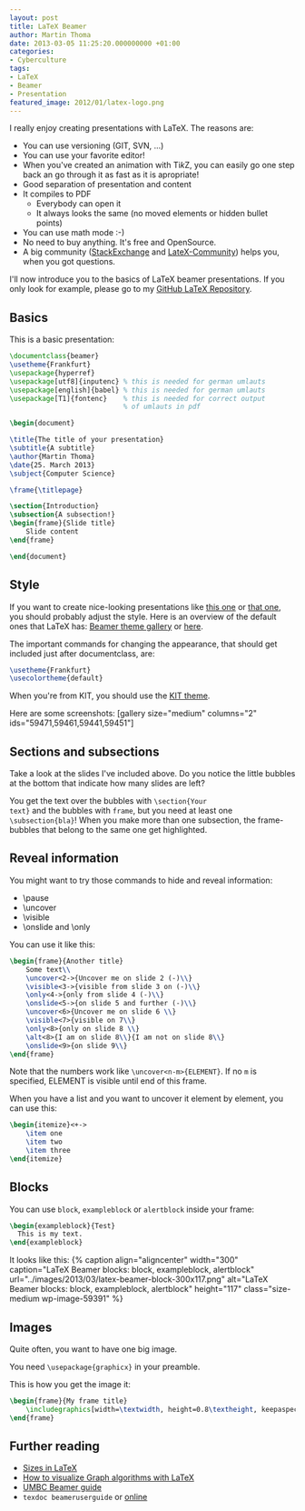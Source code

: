 ```yaml
---
layout: post
title: LaTeX Beamer
author: Martin Thoma
date: 2013-03-05 11:25:20.000000000 +01:00
categories:
- Cyberculture
tags:
- LaTeX
- Beamer
- Presentation
featured_image: 2012/01/latex-logo.png
---
```

I really enjoy creating presentations with LaTeX. The reasons are:

<ul>
  <li>You can use versioning (GIT, SVN, ...)</li>
  <li>You can use your favorite editor!</li>
  <li>When you've created an animation with Ti<em>k</em>Z, you can easily go one step back an go through it as fast as it is apropriate!</li>
  <li>Good separation of presentation and content</li>
  <li>It compiles to PDF
    <ul>
      <li>Everybody can open it</li>
      <li>It always looks the same (no moved elements or hidden bullet points)</li>
    </ul>
  </li>
  <li>You can use math mode :-)</li>
  <li>No need to buy anything. It's free and OpenSource.</li>
  <li>A big community (<a href="http://tex.stackexchange.com/questions/tagged/beamer">StackExchange</a> and <a href="http://www.latex-community.org/forum/viewforum.php?f=3">LateX-Community</a>) helps you, when you got questions.</li>
</ul>

I'll now introduce you to the basics of LaTeX beamer presentations. If you only look for example, please go to my <a href="https://github.com/MartinThoma/LaTeX-examples/tree/master/presentations">GitHub LaTeX Repository</a>.

<h2>Basics</h2>

This is a basic presentation:

```latex
\documentclass{beamer}
\usetheme{Frankfurt}
\usepackage{hyperref}
\usepackage[utf8]{inputenc} % this is needed for german umlauts
\usepackage[english]{babel} % this is needed for german umlauts
\usepackage[T1]{fontenc}    % this is needed for correct output 
                            % of umlauts in pdf

\begin{document}

\title{The title of your presentation}
\subtitle{A subtitle}
\author{Martin Thoma}
\date{25. March 2013}
\subject{Computer Science}

\frame{\titlepage}

\section{Introduction}
\subsection{A subsection!}
\begin{frame}{Slide title}
    Slide content
\end{frame}

\end{document}
```

<h2>Style</h2>
If you want to create nice-looking presentations like <a href="../images/2013/03/tutorium-05.pdf">this one</a> or <a href="../images/2013/03/google-presentation.pdf">that one</a>, you should probably adjust the style. Here is an overview of the default ones that LaTeX has: <a href="http://deic.uab.es/~iblanes/beamer_gallery/">Beamer theme gallery</a> or <a href="http://latex.simon04.net/">here</a>.

The important commands for changing the appearance, that should get included just after documentclass, are:

```latex
\usetheme{Frankfurt}
\usecolortheme{default}
```

When you're from KIT, you should use the <a href="https://sdqweb.ipd.kit.edu/wiki/Dokumentvorlagen">KIT theme</a>.

Here are some screenshots:
[gallery size="medium" columns="2" ids="59471,59461,59441,59451"]

<h2>Sections and subsections</h2>
Take a look at the slides I've included above. Do you notice the little bubbles at the bottom that indicate how many slides are left?

You get the text over the bubbles with <code>\section{Your text}</code> and the bubbles with <code>frame</code>, but you need at least one <code>\subsection{bla}</code>! When you make more than one subsection, the frame-bubbles that belong to the same one get highlighted.

<h2>Reveal information</h2>
You might want to try those commands to hide and reveal information:

<ul>
  <li>\pause</li>
  <li>\uncover</li>
  <li>\visible</li>
  <li>\onslide and \only</li>
</ul>

You can use it like this:

```latex
\begin{frame}{Another title}
    Some text\\
    \uncover<2->{Uncover me on slide 2 (-)\\}
    \visible<3->{visible from slide 3 on (-)\\}
    \only<4->{only from slide 4 (-)\\} 
    \onslide<5->{on slide 5 and further (-)\\}
    \uncover<6>{Uncover me on slide 6 \\}
    \visible<7>{visible on 7\\}
    \only<8>{only on slide 8 \\} 
    \alt<8>{I am on slide 8\\}{I am not on slide 8\\}
    \onslide<9>{on slide 9\\}
\end{frame}
```

Note that the numbers work like `\uncover<n-m>{ELEMENT}`. If no `m` 
is specified, ELEMENT is visible until end of this frame.

When you have a list and you want to uncover it element by element, 
you can use this:

```latex
\begin{itemize}<+->
    \item one
    \item two
    \item three
\end{itemize}
```

<h2>Blocks</h2>
You can use <code>block</code>, <code>exampleblock</code> or <code>alertblock</code> inside your frame:

```latex
\begin{exampleblock}{Test}
  This is my text.
\end{exampleblock}
```

It looks like this:
{% caption align="aligncenter" width="300" caption="LaTeX Beamer blocks: block, exampleblock, alertblock" url="../images/2013/03/latex-beamer-block-300x117.png" alt="LaTeX Beamer blocks: block, exampleblock, alertblock"  height="117" class="size-medium wp-image-59391" %}

<h2>Images</h2>
Quite often, you want to have one big image.

You need `\usepackage{graphicx}` in your preamble.

This is how you get the image it:

```latex
\begin{frame}{My frame title}
    \includegraphics[width=\textwidth, height=0.8\textheight, keepaspectratio]{../relative/path/image.jpg}
\end{frame}
```

<h2>Further reading</h2>
<ul>
  <li><a href="../sizes-in-latex/" title="Sizes in LaTeX">Sizes in LaTeX</a></li>
  <li><a href="../how-to-visualize-graph-algorithms-with-latex/" title="How to visualize Graph algorithms with LaTeX">How to visualize Graph algorithms with LaTeX</a></li>
  <li><a href="http://www.math.umbc.edu/~rouben/beamer/beamer_guide.pdf">UMBC Beamer guide</a></li>
  <li><code>texdoc beameruserguide</code> or <a href="http://www.tex.ac.uk/tex-archive/macros/latex/contrib/beamer/doc/beameruserguide.pdf">online</a></li>
</ul>
